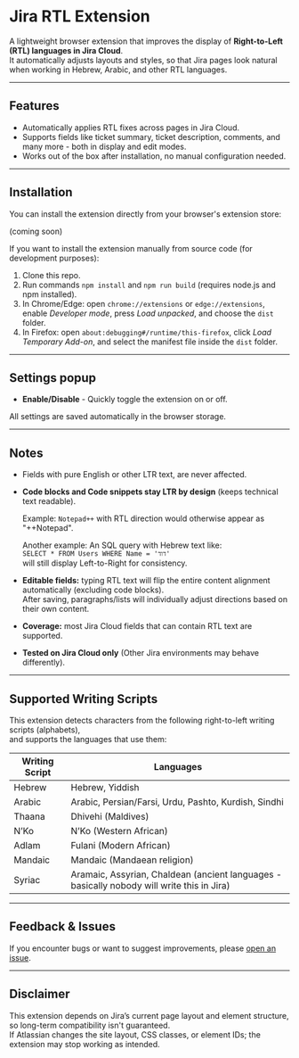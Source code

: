 # Jira RTL Extension

A lightweight browser extension that improves the display of **Right-to-Left (RTL) languages in Jira Cloud**.  
It automatically adjusts layouts and styles, so that Jira pages look natural when working in Hebrew, Arabic, and other RTL languages.

---

## Features
- Automatically applies RTL fixes across pages in Jira Cloud.
- Supports fields like ticket summary, ticket description, comments, and many more - both in display and edit modes.
- Works out of the box after installation, no manual configuration needed.

---

## Installation
You can install the extension directly from your browser's extension store:

(coming soon)

If you want to install the extension manually from source code (for development purposes):
1. Clone this repo.
2. Run commands `npm install` and `npm run build` (requires node.js and npm installed).
3. In Chrome/Edge: open `chrome://extensions` or `edge://extensions`, enable *Developer mode*, press *Load unpacked*, and choose the `dist` folder.
4. In Firefox: open `about:debugging#/runtime/this-firefox`, click *Load Temporary Add-on*, and select the manifest file inside the `dist` folder.

---

## Settings popup
- **Enable/Disable** - Quickly toggle the extension on or off.  

All settings are saved automatically in the browser storage.

---

## Notes
- Fields with pure English or other LTR text, are never affected.
- **Code blocks and Code snippets stay LTR by design** (keeps technical text readable).
  
  Example: `Notepad++` with RTL direction would otherwise appear as "++Notepad".
  
  Another example: An SQL query with Hebrew text like:  
  `SELECT * FROM Users WHERE Name = 'דוד'`  
  will still display Left-to-Right for consistency.
- **Editable fields:** typing RTL text will flip the entire content alignment automatically (excluding code blocks).  
After saving, paragraphs/lists will individually adjust directions based on their own content.
- **Coverage:** most Jira Cloud fields that can contain RTL text are supported.
- **Tested on Jira Cloud only** (Other Jira environments may behave differently).

---

## Supported Writing Scripts

This extension detects characters from the following right-to-left writing scripts (alphabets),  
and supports the languages that use them:

| Writing Script | Languages |
|----------------|-----------|
| Hebrew         | Hebrew, Yiddish |
| Arabic         | Arabic, Persian/Farsi, Urdu, Pashto, Kurdish, Sindhi |
| Thaana         | Dhivehi (Maldives) |
| N’Ko           | N’Ko (Western African) |
| Adlam          | Fulani (Modern African) |
| Mandaic        | Mandaic (Mandaean religion) |
| Syriac         | Aramaic, Assyrian, Chaldean (ancient languages - basically nobody will write this in Jira) |

---

## Feedback & Issues
If you encounter bugs or want to suggest improvements, please [open an issue](../../issues).

---

## Disclaimer
This extension depends on Jira’s current page layout and element structure, so long-term compatibility isn't guaranteed.  
If Atlassian changes the site layout, CSS classes, or element IDs; the extension may stop working as intended.